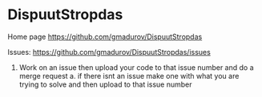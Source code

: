# DispuutStropdas

Home page
https://github.com/gmadurov/DispuutStropdas


Issues:
https://github.com/gmadurov/DispuutStropdas/issues

1. Work on an issue then upload your code to that issue number and do a merge request
    a. if there isnt an issue make one with what you are trying to solve and then upload to that issue number
